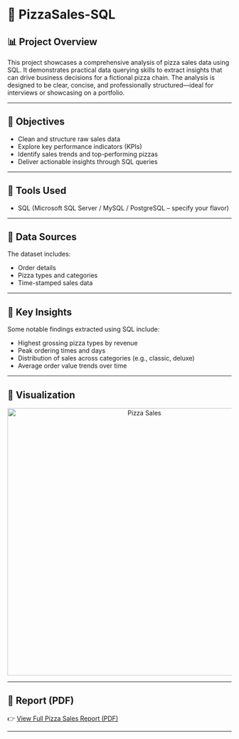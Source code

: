 # 🍕 PizzaSales-SQL  

## 📊 Project Overview  
This project showcases a comprehensive analysis of pizza sales data using SQL. It demonstrates practical data querying skills to extract insights that can drive business decisions for a fictional pizza chain. The analysis is designed to be clear, concise, and professionally structured—ideal for interviews or showcasing on a portfolio.  

---

## 🚀 Objectives  
- Clean and structure raw sales data  
- Explore key performance indicators (KPIs)  
- Identify sales trends and top-performing pizzas  
- Deliver actionable insights through SQL queries  

---

## 🔧 Tools Used  
- SQL (Microsoft SQL Server / MySQL / PostgreSQL – specify your flavor)  

---

## 📁 Data Sources  
The dataset includes:  
- Order details  
- Pizza types and categories  
- Time-stamped sales data  

---

## 🧠 Key Insights  
Some notable findings extracted using SQL include:  
- Highest grossing pizza types by revenue  
- Peak ordering times and days  
- Distribution of sales across categories (e.g., classic, deluxe)  
- Average order value trends over time  

---

## 📸 Visualization  

<p align="center">
  <img width="600" alt="Pizza Sales" src="https://github.com/user-attachments/assets/9516a00d-61e3-43d6-a16b-a7399a27e9f8" />
</p>

---

## 📑 Report (PDF)  

👉 [View Full Pizza Sales Report (PDF)](./PizzaSales_Report.pdf)  

---
